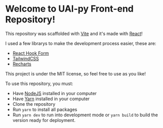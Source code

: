 # Welcome to UAI-py Front-end Repository!

This repository was scaffolded with [Vite](https://vitejs.dev/) and it's made with [React](https://reactjs.org/)!

I used a few librarys to make the development process easier, these are:
- [React Hook Form](https://react-hook-form.com/)
- [TailwindCSS](https://tailwindcss.com/)
- [Recharts](https://recharts.org/en-US/)

This project is under the MIT license, so feel free to use as you like!

To use this repository, you must:

- Have [NodeJS](https://nodejs.org/en/) installed in your computer
- Have [Yarn](https://classic.yarnpkg.com/lang/en/docs/install/) installed in your computer
- Clone the repository
- Run `yarn` to install all packages
- Run `yarn dev` to run into development mode or `yarn build` to build the version ready for deployment.